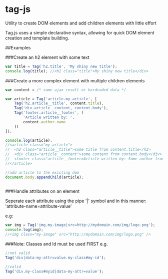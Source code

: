 # tag-js
Utility to create DOM elements and add children elements with little effort

Tag.js uses a simple declarative syntax, allowing for quick DOM element creation and template building.

##Examples

###Create an h2 element with some text
```javascript
var title = Tag('h2.title', 'My shiny new title');
console.log(title); //<h2 class="title">My shiny new title</div>
```

###Create a more complex element with multiple children elements
```javascript
var content = /* some ajax result or hardcoded data */

var article = Tag('article.my-article', [
    Tag('h2.article__title', content.title),
    Tag('div.article__content, content.body'),
    Tag('footer.article__footer', [
        'Article written by: ',
        content.author.name
    ])
]);

console.log(article);
//<article class="my-article">
//  <h2 class="article__title">some title from content.title</h2>
//  <div class="article__content">some content from content.body</div>
//  <footer class="article__footer>Article written by: Some author from content.author.name</footer>
//</article>

//add article to the existing dom
document.body.appendChild(article);
  
```

###Handle attributes on an element

Seperate each attribute using the pipe '|' symbol and in this manner: 'attribute-name=attribute-value'

e.g:
```javascript
var img = Tag('img.my-image|src=http://mydomain.com/img/logo.png');
console.log(img);
//<img class="my-image" src="http://mydomain.com/img/logo.png" />

```

###Note: Classes and Id must be used FIRST
e.g.
```javascript
//not valid
Tag('div|data-my-attr=value.my-class#my-id');

//valid
Tag('div.my-class#myid|data-my-attr=value');



